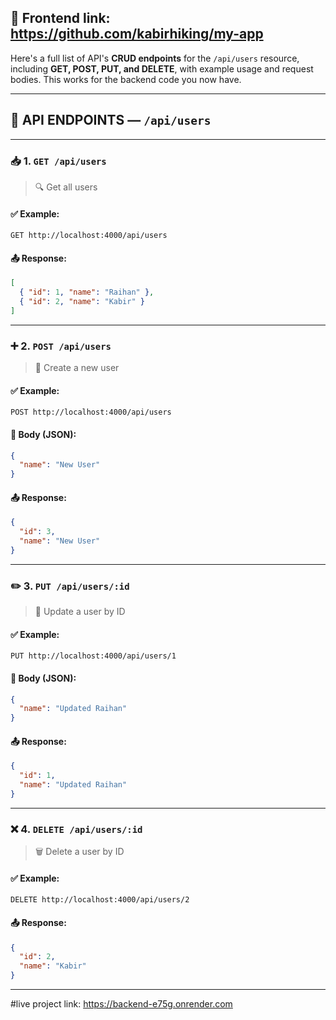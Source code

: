 ## 🧩 Frontend link: https://github.com/kabirhiking/my-app

Here's a full list of API's **CRUD endpoints** for the `/api/users` resource, including **GET, POST, PUT, and DELETE**, with example usage and request bodies. This works for the backend code you now have.

---

## 🧩 API ENDPOINTS — `/api/users`

---

### 📥 1. `GET /api/users`
> 🔍 Get all users

#### ✅ Example:
```http
GET http://localhost:4000/api/users
```

#### 📤 Response:
```json
[
  { "id": 1, "name": "Raihan" },
  { "id": 2, "name": "Kabir" }
]
```

---

### ➕ 2. `POST /api/users`
> 📝 Create a new user

#### ✅ Example:
```http
POST http://localhost:4000/api/users
```

#### 📩 Body (JSON):
```json
{
  "name": "New User"
}
```

#### 📤 Response:
```json
{
  "id": 3,
  "name": "New User"
}
```

---

### ✏️ 3. `PUT /api/users/:id`
> 🔄 Update a user by ID

#### ✅ Example:
```http
PUT http://localhost:4000/api/users/1
```

#### 📩 Body (JSON):
```json
{
  "name": "Updated Raihan"
}
```

#### 📤 Response:
```json
{
  "id": 1,
  "name": "Updated Raihan"
}
```

---

### ❌ 4. `DELETE /api/users/:id`
> 🗑️ Delete a user by ID

#### ✅ Example:
```http
DELETE http://localhost:4000/api/users/2
```

#### 📤 Response:
```json
{
  "id": 2,
  "name": "Kabir"
}
```

---


#live project link: https://backend-e75g.onrender.com
